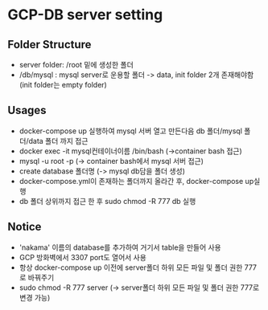 # GCP-DB server setting

## Folder Structure
- server folder: /root 밑에 생성한 폴더  
- /db/mysql : mysql server로 운용할 폴더 -> data, init folder 2개 존재해야함 (init folder는 empty folder)  

## Usages
- docker-compose up 실행하여 mysql 서버 열고 만든다음 db 폴더/mysql 폴더/data 폴더 까지 접근  
- docker exec -it mysql컨테이너이름 /bin/bash (->container bash 접근)  
- mysql -u root -p (-> container bash에서 mysql 서버 접근)  
- create database 폴더명 (-> mysql db담을 폴더 생성)  
- docker-compose.yml이 존재하는 폴더까지 올라간 후, docker-compose up실행  
- db 폴더 상위까지 접근 한 후 sudo chmod -R 777 db 실행  

## Notice
- 'nakama' 이름의 database를 추가하여 거기서 table을 만들어 사용  
- GCP 방화벽에서 3307 port도 열어서 사용  
- 항상 docker-compose up 이전에 server폴더 하위 모든 파일 및 폴더 권한 777로 바꿔주기  
- sudo chmod -R 777 server (-> server폴더 하위 모든 파일 및 폴더 권한 777로 변경 가능)  